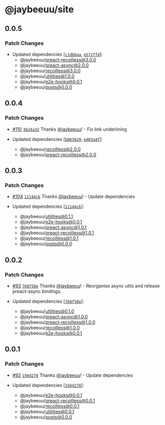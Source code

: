 # @jaybeeuu/site

## 0.0.5

### Patch Changes

- Updated dependencies [[`c1db6aa`](https://github.com/jaybeeuu/jaybeeuu-dev/commit/c1db6aa956a8ee8a1eb6384587e56166a24cf909), [`e572ff4`](https://github.com/jaybeeuu/jaybeeuu-dev/commit/e572ff48b30395d00d747bd3a76a988f251c2786)]:
  - @jaybeeuu/preact-recoilless@3.0.0
  - @jaybeeuu/preact-async@2.0.0
  - @jaybeeuu/recoilless@3.0.0
  - @jaybeeuu/utilities@1.0.0
  - @jaybeeuu/e2e-hooks@0.0.1
  - @jaybeeuu/posts@0.0.0

## 0.0.4

### Patch Changes

- [#110](https://github.com/jaybeeuu/jaybeeuu-dev/pull/110) [`3624a32`](https://github.com/jaybeeuu/jaybeeuu-dev/commit/3624a32b95fb53989f1675f9e996434680586287) Thanks [@jaybeeuu](https://github.com/jaybeeuu)! - Fix link underlining

- Updated dependencies [[`b863629`](https://github.com/jaybeeuu/jaybeeuu-dev/commit/b8636297cc71379e7610c9bb8699d2fba6678fa8), [`ed65a4f`](https://github.com/jaybeeuu/jaybeeuu-dev/commit/ed65a4f6d343a4eedcb250437709c82103e1d195)]:
  - @jaybeeuu/recoilless@2.0.0
  - @jaybeeuu/preact-recoilless@2.0.0

## 0.0.3

### Patch Changes

- [#104](https://github.com/jaybeeuu/jaybeeuu-dev/pull/104) [`11144cb`](https://github.com/jaybeeuu/jaybeeuu-dev/commit/11144cbe8a0b3eb65f0549a082f2d7668a10fe75) Thanks [@jaybeeuu](https://github.com/jaybeeuu)! - Update dependencies

- Updated dependencies [[`11144cb`](https://github.com/jaybeeuu/jaybeeuu-dev/commit/11144cbe8a0b3eb65f0549a082f2d7668a10fe75)]:
  - @jaybeeuu/utilities@0.1.1
  - @jaybeeuu/e2e-hooks@0.0.1
  - @jaybeeuu/preact-async@1.0.1
  - @jaybeeuu/preact-recoilless@1.0.1
  - @jaybeeuu/recoilless@1.0.1
  - @jaybeeuu/posts@0.0.0

## 0.0.2

### Patch Changes

- [#93](https://github.com/jaybeeuu/jaybeeuu-dev/pull/93) [`768f58e`](https://github.com/jaybeeuu/jaybeeuu-dev/commit/768f58e3a311e89fc2491029bcc2fd5c3e4af686) Thanks [@jaybeeuu](https://github.com/jaybeeuu)! - Reorganise async utils and release preact-async bindings.

- Updated dependencies [[`768f58e`](https://github.com/jaybeeuu/jaybeeuu-dev/commit/768f58e3a311e89fc2491029bcc2fd5c3e4af686)]:
  - @jaybeeuu/utilities@0.1.0
  - @jaybeeuu/preact-async@1.0.0
  - @jaybeeuu/preact-recoilless@1.0.0
  - @jaybeeuu/recoilless@1.0.0
  - @jaybeeuu/e2e-hooks@0.0.1

## 0.0.1

### Patch Changes

- [#92](https://github.com/jaybeeuu/jaybeeuu-dev/pull/92) [`156d278`](https://github.com/jaybeeuu/jaybeeuu-dev/commit/156d278a0956cb4ef6e30f9df370f3c95aa7b93a) Thanks [@jaybeeuu](https://github.com/jaybeeuu)! - Update dependencies

- Updated dependencies [[`156d278`](https://github.com/jaybeeuu/jaybeeuu-dev/commit/156d278a0956cb4ef6e30f9df370f3c95aa7b93a)]:
  - @jaybeeuu/e2e-hooks@0.0.1
  - @jaybeeuu/preact-recoilless@0.0.1
  - @jaybeeuu/recoilless@0.0.1
  - @jaybeeuu/utilities@0.0.1
  - @jaybeeuu/posts@0.0.0
